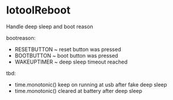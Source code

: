 # IotoolReboot

Handle deep sleep and boot reason

bootreason:
* RESETBUTTON ~ reset button was pressed
* BOOTBUTTON ~ boot button was pressed
* WAKEUPTIMER ~ deep sleep timeout reached

tbd:
* time.monotonic() keep on running at usb after fake deep sleep
* time.monotonic() cleared at battery after deep sleep
